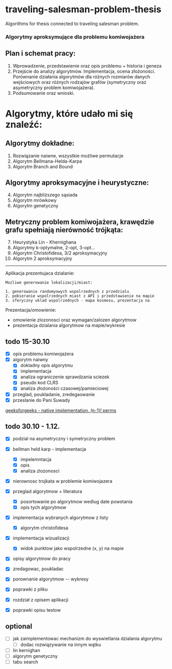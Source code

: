 # traveling-salesman-problem-thesis
Algorithms for thesis connected to traveling salesman problem. 

### Algorytmy aproksymujące dla problemu komiwojażera

## Plan i schemat pracy:

1.	Wprowadzenie, przedstawienie oraz opis problemu + historia i geneza
2.	Przejście do analizy algorytmów. Implementacja, ocena złożoności. Porównanie działania algorytmów dla różnych rozmiarów danych wejściowych oraz różnych rodzajów grafów (symetryczny oraz asymetryczny problem komiwojażera).
3.	Podsumowanie oraz wnioski.


# Algorytmy, które udało mi się znaleźć:

## Algorytmy dokładne:

1.	Rozwiązanie naiwne, wszystkie możliwe permutacje
2.	Algorytm Bellmana-Helda-Karpa
3.	Algorytm Branch and Bound

## Algorytmy aproksymacyjne i heurystyczne:

4.	Algorytm najbliższego sąsiada
5.	Algorytm mrówkowy
6.	Algorytm genetyczny

## Metryczny problem komiwojażera, krawędzie grafu spełniają nierówność trójkąta:

7.	Heurystyka Lin - Khernighana
8.	Algorytmy k-optymalne, 2-opt, 3-opt…
9.	Algorytm Christofidesa, 3/2 aproksymacyjny
10.	 Algorytm 2 aproksymacyjny


----------------------------------------------------------------------------------------------

Aplikacja prezentujaca dzialanie:

    Mozliwe generowanie lokalizacji/miast:

    1. generowanie randomyowych wspolrzednych z przedzialu
    2. pobieranie wspolrzednych miast z API i przedstawienie na mapie
    3. sferyczny uklad wspolrzednych - mapa kosmosu, prezentacja na

Prezentacja/omowienie:
- omowienie zlozonosci oraz wymagan/zalozen algorytmow
- prezentacja dzialania algorytmow na mapie/wykresie

## todo 15-30.10

- [X] opis problemu komiwojażera
- [X] algorytm naiwny
    - [X] dokladny opis algorytmu
    - [X] implementacja
    - [X] analiza ograniczenie sprawdzania sciezek
    - [X] pseudo kod CLRS
    - [X] analiza złożoności czasowej/pamieciowej
- [X] przeglad, poukladanie, zredegaowanie
- [X] przeslanie do Pani Suwady

[geeksforgeeks - native implementation, (n-1)! perms](https://www.geeksforgeeks.org/traveling-salesman-problem-tsp-implementation/)

## todo 30.10 - 1.12.

- [X] podzial na asymetryczny i symetryczny problem
- [X] bellman held karp - implementacja
  - [X] impelemntacja
  - [X] opis 
  - [X] analiza zlozonosci
- [X] nierownosc trojkata w problemie komiwojazera
- [X] przeglad algorytmow + literatura
  - [X] posortowanie po algorytmow wedlug date powstania
  - [X] opis tych algorytmow
- [X] implementacja wybranych algorytmow z listy
  - [X] algorytm christofidesa
- [X] implementacja wizualizacji
  - [X] widok punktow jako wspolrzedne (x, y) na mapie
- [X] opisy algorytmow do pracy
- [X] zredagowac, poukladac
- [X] porownanie algorytmow -- wykresy
- [X] poprawki z pliku
- [X] rozdział z opisem aplikacji
- [X] poprawki opisu testow 


## optional



- [ ] jak zaimplementowac mechanizm do wyswietlania dzialania algorytmu
  - [ ] dodac rozwiązywanie na innym wątku
- [ ] lin kernighan
- [ ] algorytm genetyczny
- [ ] tabu search
